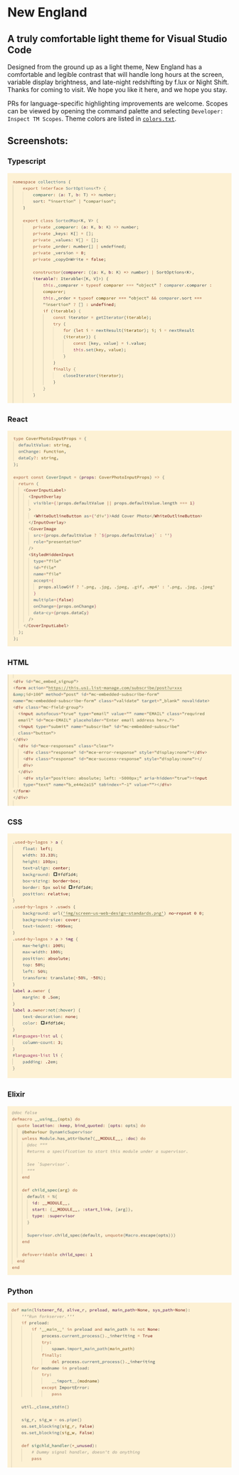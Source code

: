# New England
## A truly comfortable light theme for Visual Studio Code

Designed from the ground up as a light theme, New England has a comfortable and legible contrast that will handle long hours at the screen, variable display brightness, and late-night redshifting by f.lux or Night Shift. Thanks for coming to visit. We hope you like it here, and we hope you stay.

PRs for language-specific highlighting improvements are welcome. Scopes can be viewed by opening the command palette and selecting `Developer: Inspect TM Scopes`. Theme colors are listed in [`colors.txt`](./colors.txt).

## Screenshots:

### Typescript

![typescript](./images/typescript.png)

### React

![react](./images/react.png)

### HTML

![html](./images/html.png)

### CSS

![css](./images/css.png)

### Elixir

![elixir](./images/elixir.png)

### Python

![python](./images/python.png)